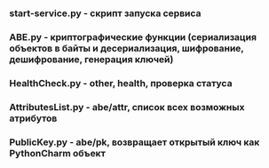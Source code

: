 ### start-service.py - скрипт запуска сервиса
### ABE.py - криптографические функции (сериализация объектов в байты и десериализация, шифрование, дешифрование, генерация ключей)
### HealthCheck.py - other, health, проверка статуса
### AttributesList.py - abe/attr, список всех возможных атрибутов
### PublicKey.py - abe/pk, возвращает открытый ключ как PythonCharm объект
